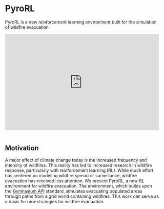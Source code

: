 # PyroRL

PyroRL is a new reinforcement learning environment built for the simulation of wildfire evacuation.

<div style="position: relative; padding-bottom: 62.5%; height: 0;"><iframe src="https://www.loom.com/embed/39ddd19c790a49c0a1ea7e13cd4d1005?sid=f14dd119-f833-4ed5-a2e7-56c96593d8c1" frameborder="0" webkitallowfullscreen mozallowfullscreen allowfullscreen style="position: absolute; top: 0; left: 0; width: 100%; height: 100%;"></iframe></div>
<br />

## Motivation

A major effect of climate change today is the increased frequency and intensity of wildfires. This reality has led to increased research in wildfire response, particularly with reinforcement learning (RL). While much effort has centered on modeling wildfire spread or surveillance, wildfire evacuation has received less attention. We present PyroRL, a new RL environment for wildfire evacuation. The environment, which builds upon the [Gymnasium API](https://gymnasium.farama.org/index.html) standard, simulates evacuating populated areas through paths from a grid world containing wildfires. This work can serve as a basis for new strategies for wildfire evacuation.